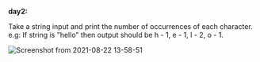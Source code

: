 **day2:**

Take a string input and print the number of occurrences of each character.
e.g: If string is "hello" then output should be h - 1, e - 1, l - 2, o - 1.




![Screenshot from 2021-08-22 13-58-51](https://user-images.githubusercontent.com/52309838/130347964-1aaaa7cb-db3b-438d-9d7f-8003fc73ed85.png)
